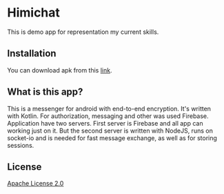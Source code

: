# Himichat

This is demo app for representation my current skills.

## Installation

You can download apk from this [link](https://1drv.ms/u/s!AsPXl4829pEzjcIPRQemmNDon_xL_g?e=7fiSNa).

## What is this app?

This is a messenger for android with end-to-end encryption. It's written with Kotlin. For authorization, messaging and other was used Firebase. 
Application have two servers. First server is Firebase and all app can working just on it. But the second server is written with NodeJS, runs on socket-io and is needed for fast message exchange, as well as for storing sessions.


## License
[Apache License 2.0](https://choosealicense.com/licenses/apache-2.0/)
